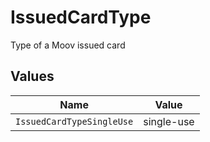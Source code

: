 # IssuedCardType

Type of a Moov issued card


## Values

| Name                      | Value                     |
| ------------------------- | ------------------------- |
| `IssuedCardTypeSingleUse` | single-use                |